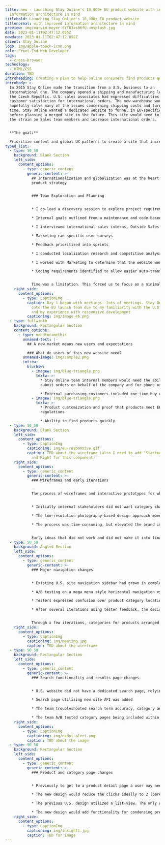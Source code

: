 ```yaml
---
title: new - Launching Stay Online's 10,000+ EU product website with improved
  information architecture in mind
titlebold: Launching Stay Online's 10,000+ EU product website
titlenormal: with improved information architecture in mind
preview: img/marvin-meyer-SYTO3xs06fU-unsplash.jpg
date: 2023-01-11T02:47:12.055Z
newdate: 2023-01-11T02:47:12.092Z
client: Stay Online
logo: img/apple-touch-icon.png
role: Front-End Web Developer
tags:
  - cross-browser
technology:
  - HTML/CSS
duration: TBD
introheading: Creating a plan to help online consumers find products quickly and globally
introbody: >-
  In 2015 Stay Online made the transition from a U.S. business to an
  international one. The company opened a shipping and manufacturing location in
  the Czech Republic. U.S. sales associates had expressed difficulties handling
  customer satisfaction for international orders. The new warehouse would
  hopefully solve many of the issues concerning shipping costs and turnaround
  time. Stay Online wanted a dedicated website to funnel in EU-specific orders
  before planning a merged site in the future. This site would need to reduce
  the strain on Sales team members and increase international orders.


  **The goal:** 

  Prioritize content and global UX patterns to create a site that increase sales and meets international standards.
typed_list:
  - type: 50_50
    background: Blank Section
    left_side:
      content_options:
        - type: generic_content
          generic-content: >-
            ## Internationalization and globalization was at the heart of
            product strategy


            ### Team Exploration and Planning


            * I co-lead a discovery session to explore project requirements, limitations, globalization needs, and eCommerce workflow

            * Internal goals outlined from a maintenance and code-based standpoint.

            * I interviewed international sales interns, Outside Sales team members, and the Marketing team for their specific needs

            * Marketing ran specific user surveys

            * Feedback prioritized into sprints

            * I conducted localization research and competitive analysis

            * I worked with Marketing to determine that the website would need multi-language support, translated documentation, and branding tweaks

            * Coding requirements identified to allow easier auto-translation of content


            Time was a limitation. This forced us to focus on a minimal viable experience for the initial sprint. A large amount of product APIs were required with little to no rewrite as the U.S. site also used the same data. Existing sub-sites and marketing materials would be carried over incrementally as translations completed.
    right_side:
      content_options:
        - type: CaptionImg
          caption: Day 1 began with meetings--lots of meetings. Stay Online brought me
            onto the EU launch team due to my familiarity with the U.S. website
            and my experience with responsive development
          captionimg: img/Image 46.png
  - type: fullwidth
    background: Rectangular Section
    content_options:
      - type: needtonamethis
        unnamed-text: |-
          ## A new market means new users and expectations

          ### What do users of this new website need?
        unnamed-image: img/sample2.png
        introw:
          blurbsw:
            - imagew: img/blue-triangle.png
              textw: >-
                * Stay Online team internal members would need the ability to
                submit orders on behalf of the company and for phone orders

                * External purchasing customers included one time buy customers and return annual buyers who bought in bulk
            - imagew: img/blue-triangle.png
              textw: >-
                * Product customization and proof that products meet EU
                regulations

                * Ability to find products quickly
  - type: 50_50
    background: Blank Section
    left_side:
      content_options:
        - type: CaptionImg
          captionimg: img/eu-responsive.gif
          caption: TBD about the wireframe (also I need to add "Stacked Image" to the Left
            and Right for this component)
    right_side:
      content_options:
        - type: generic_content
          generic-content: >-
            ### Wireframes and early iterations


            The process of wireframes and interactive prototypes for which the team would be conducted A/B testing a few things worked and didn’t in the ideation process.


            * Initially internal stakeholders did not want category changes, but minifying categories proved helpful for user experience and profitable when considering click-through rate once the site moved into development. 

            * The low-resolution photography-based design approach moved to high-resolution display images and iconography/illustration instead of cut out products. 

            * The process was time-consuming, but elevated the brand image. The responsive menu, which went through many iterations and tests, proved one of the design's strengths.


            Early ideas that did not work and did not make it into final designs include a horizontal top menu for products, no sidebar layout, and homepage content consensus.
  - type: 50_50
    background: Angled Section
    left_side:
      content_options:
        - type: generic_content
          generic-content: >-
            ### Major navigation changes


            * Existing U.S. site navigation sidebar had grown in complexity over time

            * A/B testing on a mega menu style horizontal navigation vs the existing vertical style conducted

            * Testers expressed confusion over product category location (mega menu was not toggled on load so the only available navigation link was “products”)

            * After several iterations using tester feedback, the decision was made to revert to the sidebar approach but keep the new category labels


            Through a few iterations, categories for products arranged on the sidebar led to less time scrolling on the homepage and a higher click through rate. Previously, heat maps showed that the long category list (originally requiring scrolling) experienced a below-the-fold drop-off. After the categories were reduced the heat map data proved more evenly distributed.
    right_side:
      content_options:
        - type: CaptionImg
          captionimg: img/meeting.jpg
          caption: TBD about the wireframe
  - type: 50_50
    background: Rectangular Section
    left_side:
      content_options:
        - type: generic_content
          generic-content: >-
            ### Search functionality and results page changes


            * U.S. website did not have a dedicated search page, relying on a Google search plugin that would populate results within a frame

            * Search page utilizing new site API was added

            * The team troubleshooted search term accuracy, category and individual product keyword tagging, as well as accounted for misspellings

            * The team A/B tested category pages being included within the result
    right_side:
      content_options:
        - type: CaptionImg
          captionimg: img/ncdot-alert.png
          caption: TBD about the image
  - type: 50_50
    background: Rectangular Section
    left_side:
      content_options:
        - type: generic_content
          generic-content: >-
            ### Product and category page changes


            * Previously to get to a product detail page a user may need to click through up to 4 or 5 categories

            * The new design would reduce the clicks ideally to 2 (parent and then sub category)

            * The previous U.S. design utilized a list-view. The only advantage to the detail view was wishlisting an item or checking technical documents

            * The new design would add functionality for condensing products differentiated previously only by length and color, as well as adding info related to shipping, VAT, and safety certifications
    right_side:
      content_options:
        - type: CaptionImg
          captionimg: img/insight1.jpg
          caption: TBD for image
---
```

